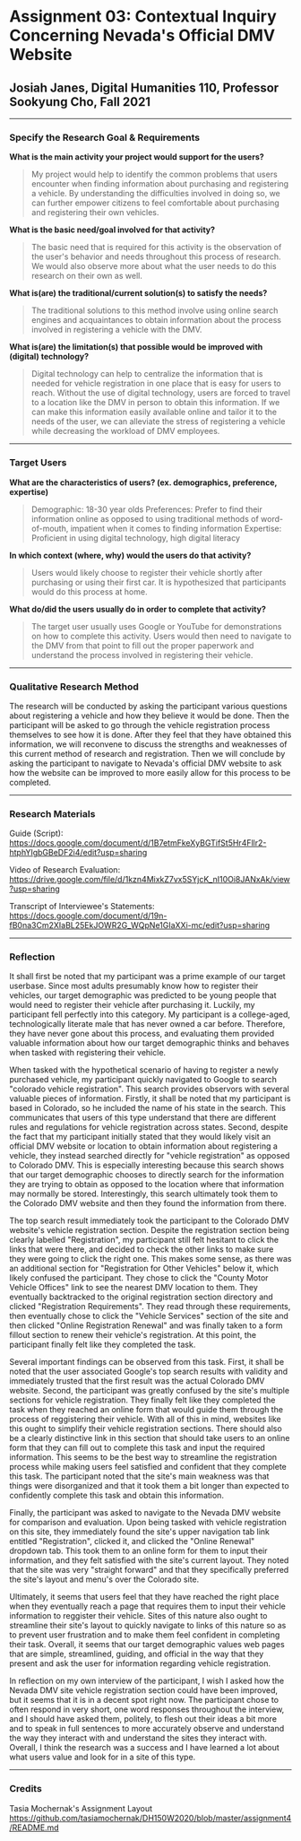 # Assignment 03: Contextual Inquiry Concerning Nevada's Official DMV Website

## Josiah Janes, Digital Humanities 110, Professor Sookyung Cho, Fall 2021

---

### Specify the Research Goal & Requirements
**What is the main activity your project would support for the users?**
>My project would help to identify the common problems that users encounter when finding information about purchasing and registering a vehicle. By understanding the difficulties involved in doing so, we can further empower citizens to feel comfortable about purchasing and registering their own vehicles.

**What is the basic need/goal involved for that activity?**
>The basic need that is required for this activity is the observation of the user's behavior and needs throughout this process of research. We would also observe more about what the user needs to do this research on their own as well.

**What is(are) the traditional/current solution(s) to satisfy the needs?**
>The traditional solutions to this method involve using online search engines and acquaintances to obtain information about the process involved in registering a vehicle with the DMV.

**What is(are) the limitation(s) that possible would be improved with (digital) technology?**
>Digital technology can help to centralize the information that is needed for vehicle registration in one place that is easy for users to reach. Without the use of digital technology, users are forced to travel to a location like the DMV in person to obtain this information. If we can make this information easily available online and tailor it to the needs of the user, we can alleviate the stress of registering a vehicle while decreasing the workload of DMV employees.

---

### Target Users

**What are the characteristics of users? (ex. demographics, preference, expertise)**
>Demographic: 18-30 year olds
>Preferences: Prefer to find their information online as opposed to using traditional methods of word-of-mouth, impatient when it comes to finding information
>Expertise: Proficient in using digital technology, high digital literacy

**In which context (where, why) would the users do that activity?**
>Users would likely choose to register their vehicle shortly after purchasing or using their first car. It is hypothesized that participants would do this process at home.

**What do/did the users usually do in order to complete that activity?**
>The target user usually uses Google or YouTube for demonstrations on how to complete this activity. Users would then need to navigate to the DMV from that point to fill out the proper paperwork and understand the process involved in registering their vehicle.

---

### Qualitative Research Method
The research will be conducted by asking the participant various questions about registering a vehicle and how they believe it would be done. Then the participant will be asked to go through the vehicle registration process themselves to see how it is done. After they feel that they have obtained this information, we will reconvene to discuss the strengths and weaknesses of this current method of research and registration. Then we will conclude by asking the participant to navigate to Nevada's official DMV website to ask how the website can be improved to more easily allow for this process to be completed.

---

### Research Materials

Guide (Script): https://docs.google.com/document/d/1B7etmFkeXyBGTifSt5Hr4Fllr2-htphYIgbGBeDF2i4/edit?usp=sharing

Video of Research Evaluation: https://drive.google.com/file/d/1kzn4MixkZ7vx5SYjcK_nI10Oi8JANxAk/view?usp=sharing

Transcript of Interviewee's Statements: https://docs.google.com/document/d/19n-fB0na3Cm2XIaBL25EkJOWR2G_WQpNe1GIaXXi-mc/edit?usp=sharing

---

### Reflection
It shall first be noted that my participant was a prime example of our target userbase. Since most adults presumably know how to register their vehicles, our target demographic was predicted to be young people that would need to register their vehicle after purchasing it. Luckily, my participant fell perfectly into this category. My participant is a college-aged, technologically literate male that has never owned a car before. Therefore, they have never gone about this process, and evaluating them provided valuable information about how our target demographic thinks and behaves when tasked with registering their vehicle.

When tasked with the hypothetical scenario of having to register a newly purchased vehicle, my participant quickly navigated to Google to search "colorado vehicle registration". This search provides observors with several valuable pieces of information. Firstly, it shall be noted that my participant is based in Colorado, so he included the name of his state in the search. This communicates that users of this type understand that there are different rules and regulations for vehicle registration across states. Second, despite the fact that my participant initially stated that they would likely visit an official DMV website or location to obtain information about registering a vehicle, they instead searched directly for "vehicle registration" as opposed to Colorado DMV. This is especially interesting because this search shows that our target demographic chooses to directly search for the information they are trying to obtain as opposed to the location where that information may normally be stored. Interestingly, this search ultimately took them to the Colorado DMV website and then they found the information from there.

The top search result immediately took the participant to the Colorado DMV website's vehicle registration section. Despite the registration section being clearly labelled "Registration", my participant still felt hesitant to click the links that were there, and decided to check the other links to make sure they were going to click the right one. This makes some sense, as there was an additional section for "Registration for Other Vehicles" below it, which likely confused the participant. They chose to click the "County Motor Vehicle Offices" link to see the nearest DMV location to them. They eventually backtracked to the original registration section directory and clicked "Registration Requirements". They read through these requirements, then eventually chose to click the "Vehicle Services" section of the site and then clicked "Online Registration Renewal" and was finally taken to a form fillout section to renew their vehicle's registration. At this point, the participant finally felt like they completed the task.

Several important findings can be observed from this task. First, it shall be noted that the user associated Google's top search results with validity and immediately trusted that the first result was the actual Colorado DMV website. Second, the participant was greatly confused by the site's multiple sections for vehicle registration. They finally felt like they completed the task when they reached an online form that would guide them through the process of reggistering their vehicle. With all of this in mind, websites like this ought to simplify their vehicle registration sections. There should also be a clearly distinctive link in this section that should take users to an online form that they can fill out to complete this task and input the required information. This seems to be the best way to streamline the registration process while making users feel satisfied and confident that they complete this task. The participant noted that the site's main weakness was that things were disorganized and that it took them a bit longer than expected to confidently complete this task and obtain this information.

Finally, the participant was asked to navigate to the Nevada DMV website for comparison and evaluation. Upon being tasked with vehicle registration on this site, they immediately found the site's upper navigation tab link entitled "Registration", clicked it, and clicked the "Online Renewal" dropdown tab. This took them to an online form for them to input their information, and they felt satisfied with the site's current layout. They noted that the site was very "straight forward" and that they specifically preferred the site's layout and menu's over the Colorado site. 

Ultimately, it seems that users feel that they have reached the right place when they eventually reach a page that requires them to input their vehicle information to reggister their vehicle. Sites of this nature also ought to streamline their site's layout to quickly navigate to links of this nature so as to prevent user frustration and to make them feel confident in completing their task. Overall, it seems that our target demographic values web pages that are simple, streamlined, guiding, and official in the way that they present and ask the user for information regarding vehicle registration.

In reflection on my own interview of the participant, I wish I asked how the Nevada DMV site vehicle registration section could have been improved, but it seems that it is in a decent spot right now. The participant chose to often respond in very short, one word responses throughout the interview, and I should have asked them, politely, to flesh out their ideas a bit more and to speak in full sentences to more accurately observe and understand the way they interact with and understand the sites they interact with. Overall, I think the research was a success and I have learned a lot about what users value and look for in a site of this type.

---

### Credits
Tasia Mochernak's Assignment Layout
https://github.com/tasiamochernak/DH150W2020/blob/master/assignment4/README.md
